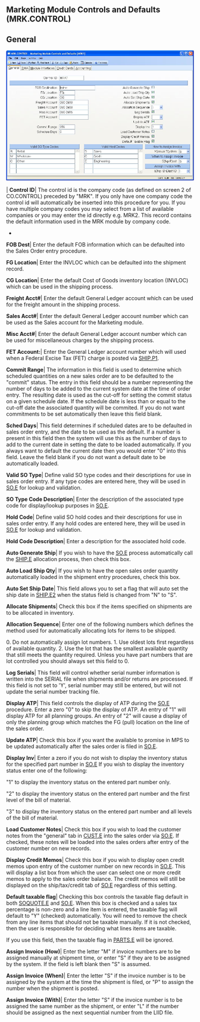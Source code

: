 ## Marketing Module Controls and Defaults (MRK.CONTROL)
<PageHeader />

## General

![](./MRK-CONTROL-1.jpg)

| **Control ID**|  The control id is the company code (as defined on screen 2
of CO.CONTROL) preceded by "MRK". If you only have one company code the
control id will automatically be inserted into this procedure for you. If you
have multiple company codes you may select from a list of available companies
or you may enter the id directly e.g. MRK2. This record contains the default
information used in the MRK module by company code.

-  
**FOB Dest**|  Enter the default FOB information which can be defaulted into
the Sales Order entry procedure.

**FG Location**|  Enter the INVLOC which can be defaulted into the shipment
record.

**CG Location**|  Enter the default Cost of Goods inventory location (INVLOC)
which can be used in the shipping process.

**Freight Acct#**|  Enter the default General Ledger account which can be used
for the freight amount in the shipping process.

**Sales Acct#**|  Enter the default General Ledger account number which can be
used as the Sales account for the Marketing module.

**Misc Acct#**|  Enter the default General Ledger account number which can be
used for miscellaneous charges by the shipping process.

**FET Account:**|  Enter the General Ledger account number which will used
when a Federal Excise Tax (FET) charge is posted via [SHIP.P1](../SHIP-P1/README.md).

**Commit Range**|  The information in this field is used to determine which
scheduled quantities on a new sales order are to be defaulted to the "commit"
status. The entry in this field should be a number representing the number of
days to be added to the current system date at the time of order entry. The
resulting date is used as the cut-off for setting the commit status on a given
schedule date. If the schedule date is less than or equal to the cut-off date
the associated quantity will be commited. If you do not want commitments to be
set automatically then leave this field blank.

**Sched Days**|  This field determines if scheduled dates are to be defaulted
in sales order entry, and the date to be used as the default. If a number is
present in this field then the system will use this as the number of days to
add to the current date in setting the date to be loaded automatically. If you
always want to default the current date then you would enter "0" into this
field. Leave the field blank if you do not want a default date to be
automatically loaded.

**Valid SO Type**|  Define valid SO type codes and their descriptions for use
in sales order entry. If any type codes are entered here, they will be used in
[SO.E](../SO-E/README.md) for lookup and validation.

**SO Type Code Description**|  Enter the description of the associated type
code for display/lookup purposes in [SO.E](../SO-E/README.md).

**Hold Code**|  Define valid SO hold codes and their descriptions for use in
sales order entry. If any hold codes are entered here, they will be used in
[SO.E](../SO-E/README.md) for lookup and validation.

**Hold Code Description**|  Enter a description for the associated hold code.

**Auto Generate Ship**|  If you wish to have the [SO.E](../SO-E/README.md) process
automatically call the [SHIP.E](../SHIP-E/README.md) allocation process, then check
this box.

**Auto Load Ship Qty**|  If you wish to have the open sales order quantity
automatically loaded in the shipment entry procedures, check this box.

**Auto Set Ship Date**|  This field allows you to set a flag that will auto
set the ship date in [SHIP.E2](../SHIP-E2/README.md) when the status field is changed
from "N" to "S".

**Allocate Shipments**|  Check this box if the items specified on shipments
are to be allocated in inventory.

**Allocation Sequence**|  Enter one of the following numbers which defines the
method used for automatically allocating lots for items to be shipped.

0\. Do not automatically assign lot numbers.
1\. Use oldest lots first regardless of
available quantity.
2\. Use the lot that has the smallest available
quantity that still meets the quantity
required.
Unless you have part numbers that are lot controlled you should always set
this field to 0.

**Log Serials**|  This field will control whether serial number information is
written into the SERIAL file when shipments and/or returns are processed. If
this field is not set to 'Y', serial number may still be entered, but will not
update the serial number tracking file.

**Display ATP**|  This field controls the display of ATP during the
[SO.E](../SO-E/README.md) procedure. Enter a zero "0" to skip the display of ATP. An
entry of "1" will display ATP for all planning groups. An entry of "2" will
cause a display of only the planning group which matches the FG (pull)
location on the line of the sales order.

**Update ATP**|  Check this box if you want the available to promise in MPS to
be updated automatically after the sales order is filed in [SO.E](../SO-E/README.md).

**Display Inv**|  Enter a zero if you do not wish to display the inventory
status for the specified part number in [SO.E](../SO-E/README.md) If you wish to
display the inventory status enter one of the following:

"1" to display the inventory status on the entered part number only.

"2" to display the inventory status on the entered part number and the first
level of the bill of material.

"3" to display the inventory status on the entered part number and all levels
of the bill of material.

**Load Customer Notes**|  Check this box if you wish to load the customer
notes from the "general" tab in [CUST.E](../CUST-E/README.md) into the sales order via
[SO.E](../SO-E/README.md). If checked, these notes will be loaded into the sales orders
after entry of the customer number on new records.

**Display Credit Memos**|  Check this box if you wish to display open credit
memos upon entry of the customer number on new records in [SO.E](../SO-E/README.md).
This will display a list box from which the user can select one or more credit
memos to apply to the sales order balance. The credit memos will still be
displayed on the ship/tax/credit tab of [SO.E](../SO-E/README.md) regardless of this
setting.

**Default taxable flag**|  Checking this box controls the taxable flag default
in both [SOQUOTE.E](../SOQUOTE-E/README.md) and [SO.E](../SO-E/README.md). When this box is
checked and a sales tax percentage is non-zero and a line item is entered, the
taxable flag will default to "Y" (checked) automatically. You will need to
remove the check from any line items that should not be taxable manually. If
it is not checked, then the user is responsible for deciding what lines items
are taxable.

If you use this field, then the taxable flag in [PARTS.E](../PARTS-E/README.md) will be
ignored.

**Assign Invoice (How)**|  Enter the letter "M" if invoice numbers are to be
assigned manually at shipment time, or enter "S" if they are to be assigned by
the system. If the field is left blank then "S" is assumed.

**Assign Invoice (When)**|  Enter the letter "S" if the invoice number is to
be assigned by the system at the time the shipment is filed, or "P" to assign
the number when the shipment is posted.

**Assign Invoice (With)**|  Enter the letter "S" if the invoice number is to
be assigned the same number as the shipment, or enter "L" if the number should
be assigned as the next sequential number from the LIID file.


<badge text= "Version 8.10.57 " vertical="middle" />

<PageFooter />
